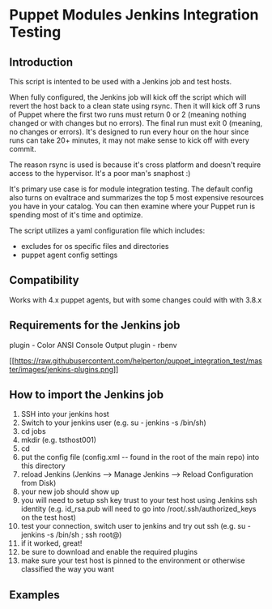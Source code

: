 Puppet Modules Jenkins Integration Testing
==========================================

Introduction
------------

This script is intented to be used with a Jenkins job and test hosts.

When fully configured, the Jenkins job will kick off the script which will revert the host back to a clean state using rsync.  Then it will kick off 3 runs of Puppet where the first two runs must return 0 or 2 (meaning nothing changed or with changes but no errors).  The final run must exit 0 (meaning, no changes or errors).  It's designed to run every hour on the hour since runs can take 20+ minutes, it may not make sense to kick off with every commit.

The reason rsync is used is because it's cross platform and doesn't require access to the hypervisor.  It's a poor man's snaphost :)

It's primary use case is for module integration testing.  The default config also turns on evaltrace and summarizes the top 5 most expensive resources you have in your catalog.  You can then examine where your Puppet run is spending most of it's time and optimize.

The script utilizes a yaml configuration file which includes:

* excludes for os specific files and directories
* puppet agent config settings

Compatibility
-------------
Works with 4.x puppet agents, but with some changes could with with 3.8.x

Requirements for the Jenkins job
--------------------------------
plugin - Color ANSI Console Output
plugin - rbenv

[[https://raw.githubusercontent.com/helperton/puppet_integration_test/master/images/jenkins-plugins.png]]

How to import the Jenkins job
-----------------------------

1. SSH into your jenkins host
2. Switch to your jenkins user (e.g. su - jenkins -s /bin/sh)
3. cd jobs
4. mkdir <your job name> (e.g. tsthost001)
5. cd <your job name>
6. put the config file (config.xml -- found in the root of the main repo) into this directory
7. reload Jenkins (Jenkins --> Manage Jenkins --> Reload Configuration from Disk)
8. your new job should show up
9. you will need to setup ssh key trust to your test host using Jenkins ssh identity (e.g. id_rsa.pub will need to go into /root/.ssh/authorized_keys on the test host)
10. test your connection, switch user to jenkins and try out ssh (e.g. su - jenkins -s /bin/sh ; ssh root@<your test host>)
11. if it worked, great!
12. be sure to download and enable the required plugins
13. make sure your test host is pinned to the environment or otherwise classified the way you want

Examples
--------
